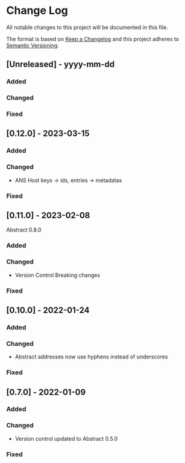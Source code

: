 # Change Log
All notable changes to this project will be documented in this file.

The format is based on [Keep a Changelog](http://keepachangelog.com/)
and this project adheres to [Semantic Versioning](http://semver.org/).

## [Unreleased] - yyyy-mm-dd

### Added

### Changed

### Fixed

## [0.12.0] - 2023-03-15

### Added

### Changed
- ANS Host keys -> ids, entries -> metadatas

### Fixed

## [0.11.0] - 2023-02-08
Abstract 0.8.0

### Added

### Changed
- Version Control Breaking changes

### Fixed



## [0.10.0] - 2022-01-24
### Added

### Changed
- Abstract addresses now use hyphens instead of underscores

### Fixed

## [0.7.0] - 2022-01-09
### Added

### Changed
- Version control updated to Abstract 0.5.0

### Fixed
